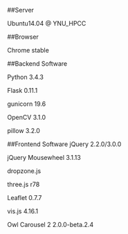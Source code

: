 ##Server

Ubuntu14.04 @ YNU_HPCC

##Browser

Chrome stable

##Backend Software

Python 3.4.3

Flask 0.11.1

gunicorn 19.6

OpenCV 3.1.0

pillow 3.2.0

##Frontend Software
jQuery 2.2.0/3.0.0

jQuery Mousewheel 3.1.13

dropzone.js

three.js r78

Leaflet 0.7.7

vis.js 4.16.1

Owl Carousel 2 2.0.0-beta.2.4
